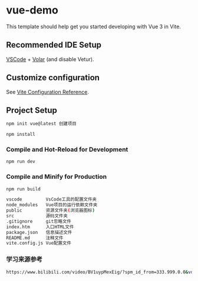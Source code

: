 # vue-demo

This template should help get you started developing with Vue 3 in Vite.

## Recommended IDE Setup

[VSCode](https://code.visualstudio.com/) + [Volar](https://marketplace.visualstudio.com/items?itemName=Vue.volar) (and disable Vetur).

## Customize configuration

See [Vite Configuration Reference](https://vitejs.dev/config/).

## Project Setup

```sh
npm init vue@latest 创建项目
```

```sh
npm install
```

### Compile and Hot-Reload for Development

```sh
npm run dev
```

### Compile and Minify for Production

```sh
npm run build
```

```sh
vscode         VsCode工具的配置文件夹
node_modules   Vue项目的运行依赖文件夹
public         资源文件夹(浏览器图标)
src            源码文件夹
.gitignore     git忽略文件
index.htm      入口HTML文件
package.json   信息描述文件
README.md      注释文件
vite.config.js Vue配置文件
```

### 学习来源参考
```sh
https://www.bilibili.com/video/BV1uypMexEig/?spm_id_from=333.999.0.0&vd_source=87e483c7c018da70d1d73f7d0fbeac6e

```


